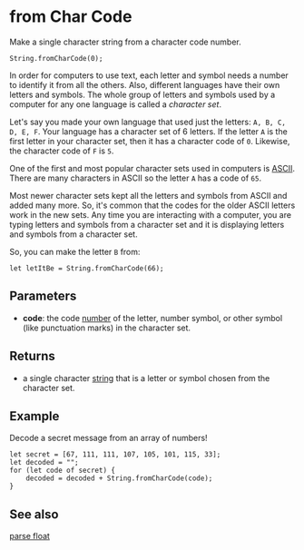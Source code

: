 # from Char Code

Make a single character string from a character code number.

```sig
String.fromCharCode(0);
```

In order for computers to use text, each letter and symbol needs a number to identify it from all the others. Also, different languages have their own letters and symbols. The whole group of letters and symbols used by a computer for any one language is called a _character set_.

Let's say you made your own language that used just the letters: `A, B, C, D, E, F`. Your language has a character set of 6 letters. If the letter `A` is the first letter in your character set, then it has a character code of `0`. Likewise, the character code of `F` is `5`.

One of the first and most popular character sets used in computers is [ASCII](https://wikipedia.org/wiki/ASCII). There are many characters in ASCII so the letter `A` has a code of `65`.

Most newer character sets kept all the letters and symbols from ASCII and added many more. So, it's common that the codes for the older ASCII letters work in the new sets. Any time you are interacting with a computer, you are typing letters and symbols from a character set and it is displaying letters and symbols from a character set.

So, you can make the letter `B` from:

```block
let letItBe = String.fromCharCode(66);
```

## Parameters

* **code**: the code [number](/types/number) of the letter, number symbol, or other symbol (like punctuation marks) in the character set.

## Returns

* a single character [string](/types/string) that is a letter or symbol chosen from the character set.

## Example

Decode a secret message from an array of numbers!

```blocks
let secret = [67, 111, 111, 107, 105, 101, 115, 33];
let decoded = "";
for (let code of secret) {
    decoded = decoded + String.fromCharCode(code);
}
```

## See also

[parse float](/reference/text/parse-float)